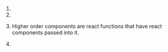 1.
1.
1. Higher order components are react functions that have react components passed into it. 

1.